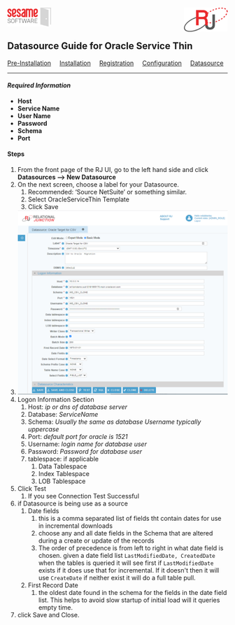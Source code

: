 <img  src="../images/SesameSoftwareLogo-2020Final.png" width="100"><img align=right src="../images/RJOrbitLogo-2021Final.png" width="100">

## Datasource Guide for Oracle Service Thin

[Pre-Installation](guides/installguide.md)&nbsp;&nbsp;&nbsp;&nbsp;&nbsp;[Installation](guides/installguide.md)&nbsp;&nbsp;&nbsp;&nbsp;&nbsp;[Registration](guides/RegistrationGuide.md)&nbsp;&nbsp;&nbsp;&nbsp;&nbsp;[Configuration](guides/configurationGuide.md)&nbsp;&nbsp;&nbsp;&nbsp;&nbsp;[Datasource](README.md)

---

#### *Required Information*

* **Host**
* **Service Name**
* **User Name**
* **Password**
* **Schema**
* **Port**

#### Steps

1. From the front page of the RJ UI, go to the left hand side and click **Datasources --> New Datasource**
2. On the next screen, choose a label for your Datasource. 
   1. Recommended: ‘Source NetSuite’ or something similar.
   2. Select OracleServiceThin Template
   3. Click Save
3. <img src="../images/oracleservicethin.png" width="1000">
4. Logon Information Section
   1. Host: *ip or dns of database server*
   2. Database: *ServiceName*
   3. Schema: *Usually the same as database Username typically uppercase*
   4. Port: *default port for oracle is 1521*
   5. Username: *login name for database user*
   6. Password: *Password for database user*
   7. tablespace: if applicable
      1. Data Tablespace
      2. Index Tablespace
      3. LOB Tablespace
5. Click Test
   1. If you see Connection Test Successful
6. if Datasource is being use as a source
   1. Date fields
      1. this is a comma separated list of fields tht contain dates for use in incremental downloads
      2. choose any and all date fields in the Schema that are altered during a create or update of the records
      3. The order of precedence is from left to right in what date field is chosen. given a date field list `LastModifiedDate, CreatedDate` when the tables is queried it will see first if `LastModifiedDate` exists if it does use that for incremental. If it doesn't then it will use `CreateDate` if neither exist it will do a full table pull.
   2. First Record Date
      1. the oldest date found in the schema for the fields in the date field list. This helps to avoid slow startup of initial load will it queries empty time.
7. click Save and Close.
